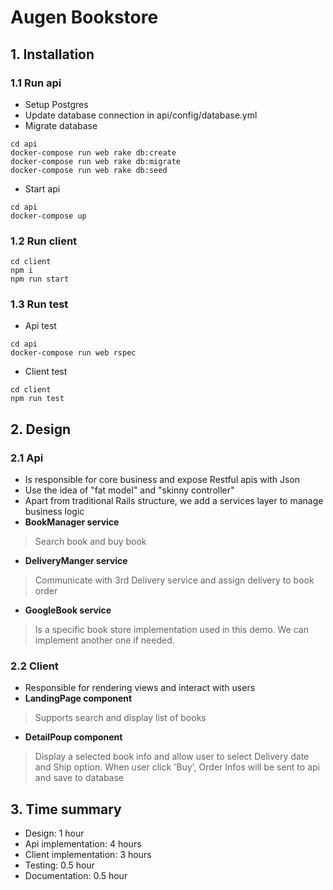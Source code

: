 # Augen Bookstore
## 1. Installation
### 1.1 Run api
- Setup Postgres
- Update database connection in api/config/database.yml
- Migrate database
```
cd api
docker-compose run web rake db:create
docker-compose run web rake db:migrate
docker-compose run web rake db:seed
```
- Start api
```
cd api
docker-compose up
```
### 1.2 Run client
```
cd client
npm i
npm run start
```
### 1.3 Run test
- Api test
```
cd api
docker-compose run web rspec
```
- Client test
```
cd client
npm run test
```
## 2. Design
### 2.1 Api
- Is responsible for core business and expose Restful apis with Json
- Use the idea of "fat model" and "skinny controller"
- Apart from traditional Rails structure, we add a services layer to manage business logic
- **BookManager service** 
> Search book and buy book
- **DeliveryManger service**
> Communicate with 3rd Delivery service and assign delivery to book order
- **GoogleBook service** 
> Is a specific book store implementation used in this demo. We can implement another one if needed.
### 2.2 Client
- Responsible for rendering views and interact with users
- **LandingPage component**
> Supports search and display list of books
- **DetailPoup component**
> Display a selected book info and allow user to select Delivery date and Ship option. When user click 'Buy', Order Infos will be sent to api and save to database

## 3. Time summary
- Design: 1 hour
- Api implementation: 4 hours
- Client implementation: 3 hours
- Testing: 0.5 hour
- Documentation: 0.5 hour



